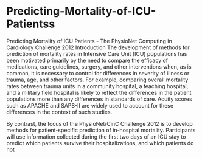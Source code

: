 # Predicting-Mortality-of-ICU-Patientss
Predicting Mortality of ICU Patients - The PhysioNet Computing in Cardiology Challenge 2012
Introduction
The development of methods for prediction of mortality rates in Intensive Care Unit (ICU) populations has been motivated primarily
by the need to compare the efficacy of medications, care guidelines, surgery, and other interventions when, as is common, it is 
necessary to control for differences in severity of illness or trauma, age, and other factors. For example, comparing overall 
mortality rates between trauma units in a community hospital, a teaching hospital, and a military field hospital is likely to 
reflect the differences in the patient populations more than any differences in standards of care. Acuity scores such as APACHE
and SAPS-II are widely used to account for these differences in the context of such studies.

By contrast, the focus of the PhysioNet/CinC Challenge 2012 is to develop methods for patient-specific prediction of in-hospital
mortality. Participants will use information collected during the first two days of an ICU stay to predict which patients survive
their hospitalizations, and which patients do not
